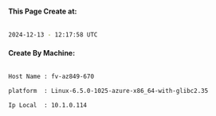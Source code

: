 
   
#### This Page Create at:

```bash

2024-12-13 - 12:17:58 UTC

```

#### Create By Machine:

```bash

Host Name : fv-az849-670

platform  : Linux-6.5.0-1025-azure-x86_64-with-glibc2.35

Ip Local  : 10.1.0.114

```

